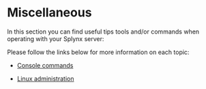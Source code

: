 Miscellaneous
=====

In this section you can find useful tips tools and/or commands when operating with your Splynx server:

Please follow the links below for more information on each topic:

* [Console commands](miscellaneous/console_commands/console_commands.md)

* [Linux administration](miscellaneous/linux_administration/linux_administration.md)
